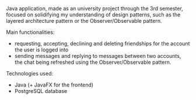 Java application, made as an university project through the 3rd semester, focused on solidifying my understanding of design patterns, such as the layered architecture pattern or the Observer/Observable pattern.

Main functionalities:
  - requesting, accepting, declining and deleting friendships for the account the user is logged into
  - sending messages and replying to messages between two accounts, the chat being refreshed using the Observer/Observable pattern.

Technologies used:
  - Java (+ JavaFX for the frontend)
  - PostgreSQL database
